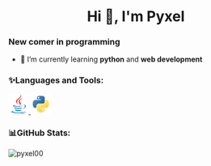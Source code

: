 <h1 align="center">Hi 👋, I'm Pyxel</h1>
<h3 align="left">New comer in programming</h3>

- 🌱 I’m currently learning **python** and **web development**

<h3 align="left">✨Languages and Tools:</h3>
<p align="left"> <a href="https://www.java.com" target="_blank" rel="noreferrer"> <img src="https://raw.githubusercontent.com/devicons/devicon/master/icons/java/java-original.svg" alt="java" width="40" height="40"/> </a> <a href="https://www.python.org" target="_blank" rel="noreferrer"> <img src="https://raw.githubusercontent.com/devicons/devicon/master/icons/python/python-original.svg" alt="python" width="40" height="40"/> </a> </p>

<h3 align="left">📊GitHub Stats:</h3>

<p><img align="left" src="https://github-readme-stats.vercel.app/api/top-langs?username=pyxel00&show_icons=true&theme=dark&locale=en&layout=compact" alt="pyxel00" /></p>
